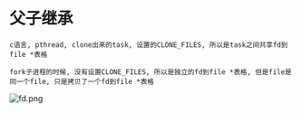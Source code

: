 # 父子继承

```c语言, pthread, clone出来的task, 设置的CLONE_FILES, 所以是task之间共享fd到file *表格```

```fork子进程的时候, 没有设置CLONE_FILES, 所以是独立的fd到file *表格, 但是file是同一个file, 只是拷贝了一个fd到file *表格```

![fd.png](/image/fd.png)
